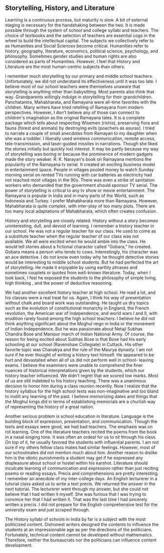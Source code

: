 ## Storytelling, History, and Literature

Learning is a continuous process, but maturity is slow. A bit of external staging is necessary for the handshaking between the two. 
It is made possible through the system of school and college syllabi and teachers. The choice of textbooks and the selection of 
teachers are essential cogs in the wheel to build the intellectual capital. The subjects we collectively
refer to as Humanities and Social Sciences become critical. Humanities refer to history, geography, literature, 
economics, political science, psychology, and philosophy. Sometimes gender studies and human rights are also considered as
parts of Humanities. However, I feel that History and Literature are the most human-centric subjects than others. 

I remember much storytelling by our primary and middle school teachers. Unfortunately, we did not understand its effectiveness
until it was too late. I believe most of our school teachers were themselves unaware that storytelling is anything
other than babysitting. Most parents also think that way. Grandparents willingly indulge in storytelling for their grandchildren. 
Panchatantra, Mahabharata, and Ramayana were all-time 
favorites with the children. Many writers have tried retelling of Ramayana from modern perspectives. However, I don't believe any of those
can connect to children's imagination as the original Ramayana tales. It is a complete package which tells about respecting Wisemen (rishis),
preserving flora and fauna (forest and animals) by destroying evils (poachers as asuras). I tried to narrate a couple of small anecdotes
from Ramayan to my daughter when she was a toddler. I liberally used wireless communication, remote access, tele-transmission, and laser-guided missiles in narrations. Though she liked the stories initially but quickly lost interest. It may be partly because my way of
storytelling was boring or because the prominence of modern gadgets made the story weaker. R. K. Narayan's book on Ramayana mentions the 
popularity of the Ramayana tv serial. It created an exciting business model in entertainment space. People in villages pooled money to watch 
Sunday morning serial on rented TVs running with car batteries as electricity had not reached most villages in the 90s. There was even a 
strike of sanitation workers who demanded that the government should sponsor TV serial. The power of storytelling is critical to any 
tv show or movie entertainment. The Ramayana is popular in India and in many parts of the World, such as Indonesia and Turkey.
I prefer Mahabharata more than Ramayana. However, Mahabharata is quite complex, with inter-play of too many plots. There are
too many local adaptations of Mahabharata, which often creates confusion.    

History and storytelling are closely related. History without a story becomes uninteresting, dull, and devoid of learning. I remember
a history teacher in our school. He was not a regular teacher for our class. He used to come as a substitute teacher when the regular
teacher of our class was not available. We all were excited when he would amble into the class. He would tell stories about a 
fictional character called "Gobara," he created. Gobara means a person who tends to cows. Interestingly, his character 
was an ace detective. I do not know even today why he thought detective stories would be interesting to middle school students. 
But he had perfected the art of storytelling. He made it enjoyable by using earthly phrases and sometimes couplets or quotes from 
well-known literature. Today, when I look back, I feel he exposed the students to the philosophy of simple living, high thinking
, and the power of deductive reasoning. 

We had another excellent history teacher at high school. He read a lot, and his classes were a real treat for us. Again, I think his
way of presentation without chalk and board work was outstanding. He taught us dry topics such as the evolution of constitutional
monarchy in England, the French revolution, the American war of Independence, and world wars I and II, with erudition rarely found among the high school
teachers. I believe he did not think anything significant about the Moghul reign in India or the movement of Indian Independence. 
But he was passionate about Netaji Subhas Chandra Bose and Manipur march of Indian National Army. Of course, the reason for being 
excited about Subhas Bose is that Bose had his early schooling at our school (Ravenshaw Collegiate) in Cuttack. 
His other favorite topic was Chanakya and the rule of the Maurya dynasty. I am not sure if he 
ever thought of writing a history text himself. He appeared to be hurt and devastated when all of us did not perform well in school-
leaving exams.
I believe the examiners were unable to comprehend the finer nuances of historical interpretations given by the students, which
our history teacher influenced. We didn't regret that we scored low marks. Most of us
are still indebted to his history teaching. There was a unanimous decision to honor him during a class reunion recently. 
Now I realize that the history syllabus for the high school texts was non-imaginative and too bland to instill any
learning of the past. I believe memorizing dates and things that the Moghul kings did in terms of establishing memorials are a 
churlish way of representing the history of a great nation.

Another serious problem is school education in literature. Language is the building block of expression, presentation, and
communication. Though the texts and essays were good, we had bad teachers. The emphasis was on rot learning. One of the 
literature teachers recited the poems from the book in a nasal singing tone. It was often an ordeal for us to sit through
his class. On top of it, he usually favored the students with influential parents. I am not sure if my others fellow 
class mates had similar feelings. However, most of our schoolmates did not mention much about him. Another reason to dislike
him is the idiotic punishments a student may get if he expressed any displeasure about school or hostel within his earshot. 
Literature should inculcate learning of communication and expression rather than just reciting poems 
or reading essays. Precis and comprehensions are pretty interesting. I remember an anecdote of my inter-college days. An English 
lecturerer in a tutorial class asked us to write a text precis. We returned the answer in the next
tutorial. The lecturerer went through my answer, but she could not believe that I had written it myself. She was
furious that I was trying to convince her that I had written it. That was the last time I had sincerely written a precis. 
I did not prepare for the English comprehensive test for the university exam and just scraped through.

The History syllabi of schools in India by far is a subject with the most politicized content. Dishonest writers designed the 
contents to influence the students at an impressionable age as per the directions of the politicians. Fortunately, technical content 
cannot be developed without mathematics. Therefore, neither the bureaucrats nor the politicians can influence content development.




